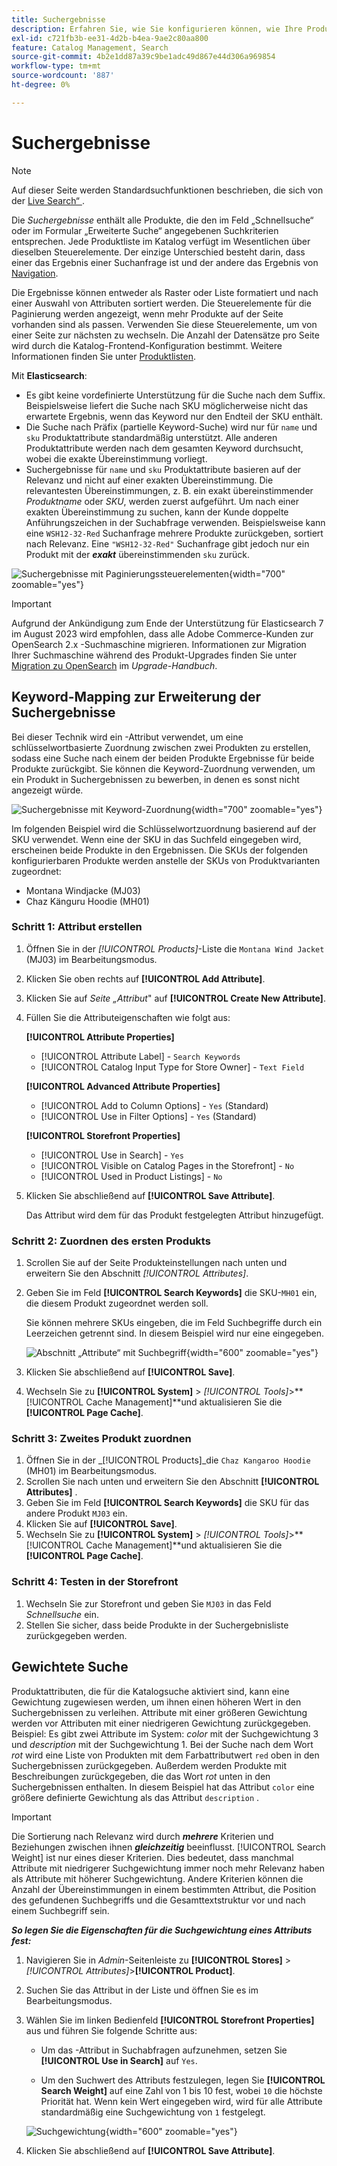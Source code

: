 ```yaml
---
title: Suchergebnisse
description: Erfahren Sie, wie Sie konfigurieren können, wie Ihre Produkte den im Feld „Schnellsuche“ oder im Formular „Erweiterte Suche“ eingegebenen Suchkriterien entsprechen.
exl-id: c721fb3b-ee31-4d2b-b4ea-9ae2c80aa800
feature: Catalog Management, Search
source-git-commit: 4b2e1dd87a39c9be1adc49d867e44d306a969854
workflow-type: tm+mt
source-wordcount: '887'
ht-degree: 0%

---
```


# Suchergebnisse

>[!NOTE]
>
>Auf dieser Seite werden Standardsuchfunktionen beschrieben, die sich von der [Live Search“ ](https://experienceleague.adobe.com/docs/commerce-merchant-services/live-search/overview.html).

Die _Suchergebnisse_ enthält alle Produkte, die den im Feld „Schnellsuche“ oder im Formular „Erweiterte Suche“ angegebenen Suchkriterien entsprechen. Jede Produktliste im Katalog verfügt im Wesentlichen über dieselben Steuerelemente. Der einzige Unterschied besteht darin, dass einer das Ergebnis einer Suchanfrage ist und der andere das Ergebnis von [Navigation](navigation.md).

Die Ergebnisse können entweder als Raster oder Liste formatiert und nach einer Auswahl von Attributen sortiert werden. Die Steuerelemente für die Paginierung werden angezeigt, wenn mehr Produkte auf der Seite vorhanden sind als passen. Verwenden Sie diese Steuerelemente, um von einer Seite zur nächsten zu wechseln. Die Anzahl der Datensätze pro Seite wird durch die Katalog-Frontend-Konfiguration bestimmt. Weitere Informationen finden Sie unter [Produktlisten](navigation-product-listings.md).

Mit **Elasticsearch**:

- Es gibt keine vordefinierte Unterstützung für die Suche nach dem Suffix. Beispielsweise liefert die Suche nach SKU möglicherweise nicht das erwartete Ergebnis, wenn das Keyword nur den Endteil der SKU enthält.
- Die Suche nach Präfix (partielle Keyword-Suche) wird nur für `name` und `sku` Produktattribute standardmäßig unterstützt. Alle anderen Produktattribute werden nach dem gesamten Keyword durchsucht, wobei die exakte Übereinstimmung vorliegt.
- Suchergebnisse für `name` und `sku` Produktattribute basieren auf der Relevanz und nicht auf einer exakten Übereinstimmung. Die relevantesten Übereinstimmungen, z. B. ein exakt übereinstimmender _Produktname_ oder _SKU_, werden zuerst aufgeführt. Um nach einer exakten Übereinstimmung zu suchen, kann der Kunde doppelte Anführungszeichen in der Suchabfrage verwenden. Beispielsweise kann eine `WSH12-32-Red` Suchanfrage mehrere Produkte zurückgeben, sortiert nach Relevanz. Eine `"WSH12-32-Red"` Suchanfrage gibt jedoch nur ein Produkt mit der **_exakt_** übereinstimmenden `sku` zurück.

![Suchergebnisse mit Paginierungssteuerelementen](./assets/storefront-search-results-shorts.png){width="700" zoomable="yes"}

>[!IMPORTANT]
>
>Aufgrund der Ankündigung zum Ende der Unterstützung für Elasticsearch 7 im August 2023 wird empfohlen, dass alle Adobe Commerce-Kunden zur OpenSearch 2.x -Suchmaschine migrieren. Informationen zur Migration Ihrer Suchmaschine während des Produkt-Upgrades finden Sie unter [Migration zu OpenSearch](https://experienceleague.adobe.com/docs/commerce-operations/upgrade-guide/prepare/opensearch-migration.html) im _Upgrade-Handbuch_.

## Keyword-Mapping zur Erweiterung der Suchergebnisse

Bei dieser Technik wird ein -Attribut verwendet, um eine schlüsselwortbasierte Zuordnung zwischen zwei Produkten zu erstellen, sodass eine Suche nach einem der beiden Produkte Ergebnisse für beide Produkte zurückgibt. Sie können die Keyword-Zuordnung verwenden, um ein Produkt in Suchergebnissen zu bewerben, in denen es sonst nicht angezeigt würde.

![Suchergebnisse mit Keyword-Zuordnung](./assets/storefront-search-results-extended.png){width="700" zoomable="yes"}

Im folgenden Beispiel wird die Schlüsselwortzuordnung basierend auf der SKU verwendet. Wenn eine der SKU in das Suchfeld eingegeben wird, erscheinen beide Produkte in den Ergebnissen. Die SKUs der folgenden konfigurierbaren Produkte werden anstelle der SKUs von Produktvarianten zugeordnet:

- Montana Windjacke (MJ03)
- Chaz Känguru Hoodie (MH01)

### Schritt 1: Attribut erstellen

1. Öffnen Sie in der _[!UICONTROL Products]_-Liste die `Montana Wind Jacket` (MJ03) im Bearbeitungsmodus.
1. Klicken Sie oben rechts auf **[!UICONTROL Add Attribute]**.
1. Klicken Sie auf _Seite „Attribut_&quot; auf **[!UICONTROL Create New Attribute]**.
1. Füllen Sie die Attributeigenschaften wie folgt aus:

   **[!UICONTROL Attribute Properties]**

   - [!UICONTROL Attribute Label] - `Search Keywords`
   - [!UICONTROL Catalog Input Type for Store Owner] - `Text Field`

   **[!UICONTROL Advanced Attribute Properties]**

   - [!UICONTROL Add to Column Options] - `Yes` (Standard)
   - [!UICONTROL Use in Filter Options] - `Yes` (Standard)

   **[!UICONTROL Storefront Properties]**

   - [!UICONTROL Use in Search] - `Yes`
   - [!UICONTROL Visible on Catalog Pages in the Storefront] - `No`
   - [!UICONTROL Used in Product Listings] - `No`

1. Klicken Sie abschließend auf **[!UICONTROL Save Attribute]**.

   Das Attribut wird dem für das Produkt festgelegten Attribut hinzugefügt.

### Schritt 2: Zuordnen des ersten Produkts

1. Scrollen Sie auf der Seite Produkteinstellungen nach unten und erweitern Sie den Abschnitt _[!UICONTROL Attributes]_.
1. Geben Sie im Feld **[!UICONTROL Search Keywords]** die SKU-`MH01` ein, die diesem Produkt zugeordnet werden soll.

   Sie können mehrere SKUs eingeben, die im Feld Suchbegriffe durch ein Leerzeichen getrennt sind. In diesem Beispiel wird nur eine eingegeben.

   ![Abschnitt „Attribute“ mit Suchbegriff](./assets/search-keywords-attribute.png){width="600" zoomable="yes"}

1. Klicken Sie abschließend auf **[!UICONTROL Save]**.
1. Wechseln Sie zu **[!UICONTROL System]** > _[!UICONTROL Tools]_>**[!UICONTROL Cache Management]**und aktualisieren Sie die **[!UICONTROL Page Cache]**.

### Schritt 3: Zweites Produkt zuordnen

1. Öffnen Sie in der _[!UICONTROL Products]_die `Chaz Kangaroo Hoodie` (MH01) im Bearbeitungsmodus.
1. Scrollen Sie nach unten und erweitern Sie den Abschnitt **[!UICONTROL Attributes]** .
1. Geben Sie im Feld **[!UICONTROL Search Keywords]** die SKU für das andere Produkt `MJ03` ein.
1. Klicken Sie auf **[!UICONTROL Save]**.
1. Wechseln Sie zu **[!UICONTROL System]** > _[!UICONTROL Tools]_>**[!UICONTROL Cache Management]**und aktualisieren Sie die **[!UICONTROL Page Cache]**.

### Schritt 4: Testen in der Storefront

1. Wechseln Sie zur Storefront und geben Sie `MJ03` in das Feld _Schnellsuche_ ein.
1. Stellen Sie sicher, dass beide Produkte in der Suchergebnisliste zurückgegeben werden.

## Gewichtete Suche

Produktattributen, die für die Katalogsuche aktiviert sind, kann eine Gewichtung zugewiesen werden, um ihnen einen höheren Wert in den Suchergebnissen zu verleihen. Attribute mit einer größeren Gewichtung werden vor Attributen mit einer niedrigeren Gewichtung zurückgegeben. Beispiel: Es gibt zwei Attribute im System: _color_ mit der Suchgewichtung 3 und _description_ mit der Suchgewichtung 1. Bei der Suche nach dem Wort _rot_ wird eine Liste von Produkten mit dem Farbattributwert `red` oben in den Suchergebnissen zurückgegeben. Außerdem werden Produkte mit Beschreibungen zurückgegeben, die das Wort _rot_ unten in den Suchergebnissen enthalten. In diesem Beispiel hat das Attribut `color` eine größere definierte Gewichtung als das Attribut `description` .

>[!IMPORTANT]
>
>Die Sortierung nach Relevanz wird durch **_mehrere_** Kriterien und Beziehungen zwischen ihnen **_gleichzeitig_** beeinflusst. [!UICONTROL Search Weight] ist nur eines dieser Kriterien. Dies bedeutet, dass manchmal Attribute mit niedrigerer Suchgewichtung immer noch mehr Relevanz haben als Attribute mit höherer Suchgewichtung. Andere Kriterien können die Anzahl der Übereinstimmungen in einem bestimmten Attribut, die Position des gefundenen Suchbegriffs und die Gesamttextstruktur vor und nach einem Suchbegriff sein.

**_So legen Sie die Eigenschaften für die Suchgewichtung eines Attributs fest:_**

1. Navigieren Sie in _Admin_-Seitenleiste zu **[!UICONTROL Stores]** > _[!UICONTROL Attributes]_>**[!UICONTROL Product]**.

1. Suchen Sie das Attribut in der Liste und öffnen Sie es im Bearbeitungsmodus.

1. Wählen Sie im linken Bedienfeld **[!UICONTROL Storefront Properties]** aus und führen Sie folgende Schritte aus:

   - Um das -Attribut in Suchabfragen aufzunehmen, setzen Sie **[!UICONTROL Use in Search]** auf `Yes`.

   - Um den Suchwert des Attributs festzulegen, legen Sie **[!UICONTROL Search Weight]** auf eine Zahl von 1 bis 10 fest, wobei `10` die höchste Priorität hat. Wenn kein Wert eingegeben wird, wird für alle Attribute standardmäßig eine Suchgewichtung von `1` festgelegt.

   ![Suchgewichtung](./assets/search-weight.png){width="600" zoomable="yes"}

1. Klicken Sie abschließend auf **[!UICONTROL Save Attribute]**.
